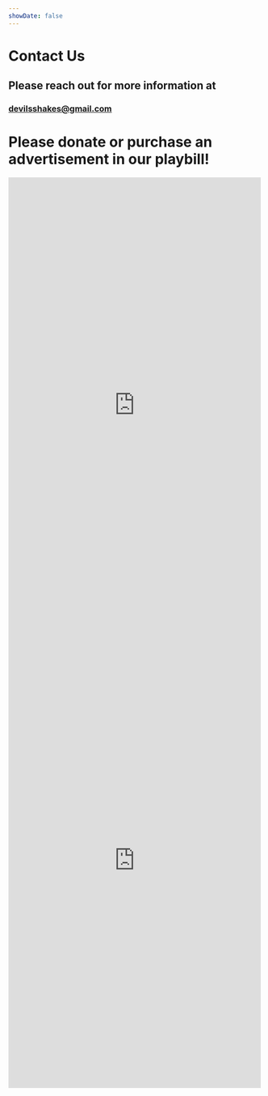 ```yaml
---
showDate: false
---
```


# Contact Us

## Please reach out for more information at

### devilsshakes@gmail.com

# Please donate or purchase an advertisement in our playbill!

<script src="https://donorbox.org/widget.js" paypalExpress="false"></script> <iframe src="https://donorbox.org/embed/all-the-devils-shakespeare-playbill-ad-purchasing?" name="donorbox" allowpaymentrequest="allowpaymentrequest" seamless="seamless" frameborder="0" scrolling="no" height="900px" width="100%" style="max-width: 500px; min-width: 250px; max-height:none!important" allow="payment"></iframe>

<script src="https://donorbox.org/widget.js" paypalExpress="false"></script> <iframe src="https://donorbox.org/embed/all-the-devils-shakespeare?" name="donorbox" allowpaymentrequest="allowpaymentrequest" seamless="seamless" frameborder="0" scrolling="no" height="900px" width="100%" style="max-width: 500px; min-width: 250px; max-height:none!important" allow="payment"></iframe>
